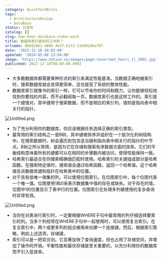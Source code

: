 ```yaml
---
category: QuickTechBites
tags:
  - ArchitectureDesign
  - DataBase
status: 已发布
catalog: []
slug: how-does-database-index-work
title: 数据库索引是如何工作的？
urlname: 068d18b1-489b-4e37-b172-33e892d6a70f
date: '2023-12-10 20:02:00'
updated: '2024-05-08 23:04:00'
image: 'https://www.notion.so/images/page-cover/met_henri_tl_1892.jpg'
published: 2022-12-10T08:00:00.000Z
---
```

- 大多数数据库都需要某种形式的索引来满足性能基准。当数据正确地被索引时，搜索数据库就会变得更简单，这也提高了系统的整体性能。
- 数据库索引就像书的索引一样。它可以节省你的时间和精力，让你能够轻松地找到你要找的内容，而不必翻阅每一页。数据库索引也是这样工作的。索引是一个键值对，其中键用于搜索数据，而不是相应的索引列，值则是指向表中相关行的指针。

![Untitled.png](https://prod-files-secure.s3.us-west-2.amazonaws.com/5d24fe63-e567-4804-86f9-9fdc62e13082/3e87f042-644d-48ab-9a58-227f3d930d71/Untitled.png?X-Amz-Algorithm=AWS4-HMAC-SHA256&X-Amz-Content-Sha256=UNSIGNED-PAYLOAD&X-Amz-Credential=ASIAZI2LB466WQH56HHL%2F20250318%2Fus-west-2%2Fs3%2Faws4_request&X-Amz-Date=20250318T213331Z&X-Amz-Expires=3600&X-Amz-Security-Token=IQoJb3JpZ2luX2VjEA0aCXVzLXdlc3QtMiJIMEYCIQCSCJSA1pWzioz1Cam3lTg%2FLIEW4%2By7yjWvHZZtUtAO8wIhANJD5l4DsS%2FBSPVV6KSzp5OrEvauUf7mYMTsMP9%2FLod%2BKv8DCGYQABoMNjM3NDIzMTgzODA1IgzW0PU03Qnwpv%2BSzn8q3ANtt7vQwtXXIEKlcR9%2F%2BdggFVKTLtdZ0dHf98U72yOMyFmHcfXM78ULLu%2BFxoJr7vqM5sOg%2F9p8ZMdj9QvgnQCODI0LD662ObNvraj3LjcXYn6OcCqlu1sh4TT6RCoQLAMO0rNLa0aVHYskkEUW3rEstj7ijFKC%2BkI%2BQLBJ6sGt7vt335PmOluDrIJr7fTlWYnl8xZZvyCswVbTB5uKBk4tRtTHOqTePvxq16ZHtSL8g2pqefIIyapQaDJYuo%2FOy1PZApH5xs4Y3Oqd16a4NlXB7ASmB136c2O6VuNl724AIBpB%2FT9UgLh49rMsTkRkOo7%2FqK60SKqjMSnayVZCtwiDagL0AOa8P5plAK%2FwpPFXDRquKCQ6De8yYykE5DcHjvjSqy6dvEOsnnSQNGnex8WkldEtd4oizQndrUh6dzOd7L5yREF8mWE%2FyY%2Bs40EU9RXMT5yttLRkeV61H3DsDY2OS4mzp37Srvpsjj8NgS2x4xuMshTvX8d%2FqjHQXVh1pJGnH137jrGa25jzBYPpCw0P7ZOq%2BxchI2hlPgPHLWWwCRjl1yOvrgCzfi7ztP7EcJKfam8IuwSdOjZ%2F64qyMq%2FQF332jYrDwscu8rG1hi1VY0BkPKpI%2FHBerF9fDzDasOe%2BBjqkAb1VxS%2F%2FOwtgibNao1sDoz6eDO0wgIN0%2Fnkr6De6M39xihu0KS%2Fvnhc9d%2BIrUgY09d9GBRCzkKtqTSmw9lkhN6MWZLFcsDtWQfl7GG68G2HT8qysmKOkhM7fAjaD3gZpXh5ajQLTaMZfkm8jWhr3%2FnHGhx2L45yfBf%2F2283f3%2BmOkFCISCy2Y%2FowT3I9yNJn1vvLJg7W4EA71NK6gbcR%2BKaKoZif&X-Amz-Signature=3783d53fca3b5366e516d7676f3fdb8115ba2cf89e57a45bc8db2d2bc5bdafb1&X-Amz-SignedHeaders=host&x-id=GetObject)

- 为了充分利用你的数据库，你应该根据任务选择正确的索引类型。
- 最常用的索引结构之一是B树，其中键被排序并组织在一个层次化的树结构中。在搜索数据时，树会遍历到包含适当键和指向表中相关行的指针的叶节点。B树之所以常用，是因为它在存储和搜索有序数据方面的效率。它们的平衡结构意味着所有的键都可以在相同的步骤数内被访问，使得性能保持一致。
- 哈希索引最适合在你搜索精确值匹配时使用。哈希索引的关键组成部分是哈希函数。在搜索特定值时，搜索值会通过哈希函数，返回一个哈希值。这个哈希值告诉数据库键和指针在哈希表中的位置。
- 对于具有低唯一值集的列，可以使用位图索引。在位图索引中，每个位图代表一个唯一值。位图使用1和0来表示数据集中值的存在或缺失。对于存在的值，位图中1的位置显示了表中行的位置。位图索引在处理多列被使用的复杂查询时非常有效。

![Untitled.png](https://prod-files-secure.s3.us-west-2.amazonaws.com/5d24fe63-e567-4804-86f9-9fdc62e13082/25e88b4a-737d-484e-85cc-b7fe2444aa3c/Untitled.png?X-Amz-Algorithm=AWS4-HMAC-SHA256&X-Amz-Content-Sha256=UNSIGNED-PAYLOAD&X-Amz-Credential=ASIAZI2LB466WQH56HHL%2F20250318%2Fus-west-2%2Fs3%2Faws4_request&X-Amz-Date=20250318T213331Z&X-Amz-Expires=3600&X-Amz-Security-Token=IQoJb3JpZ2luX2VjEA0aCXVzLXdlc3QtMiJIMEYCIQCSCJSA1pWzioz1Cam3lTg%2FLIEW4%2By7yjWvHZZtUtAO8wIhANJD5l4DsS%2FBSPVV6KSzp5OrEvauUf7mYMTsMP9%2FLod%2BKv8DCGYQABoMNjM3NDIzMTgzODA1IgzW0PU03Qnwpv%2BSzn8q3ANtt7vQwtXXIEKlcR9%2F%2BdggFVKTLtdZ0dHf98U72yOMyFmHcfXM78ULLu%2BFxoJr7vqM5sOg%2F9p8ZMdj9QvgnQCODI0LD662ObNvraj3LjcXYn6OcCqlu1sh4TT6RCoQLAMO0rNLa0aVHYskkEUW3rEstj7ijFKC%2BkI%2BQLBJ6sGt7vt335PmOluDrIJr7fTlWYnl8xZZvyCswVbTB5uKBk4tRtTHOqTePvxq16ZHtSL8g2pqefIIyapQaDJYuo%2FOy1PZApH5xs4Y3Oqd16a4NlXB7ASmB136c2O6VuNl724AIBpB%2FT9UgLh49rMsTkRkOo7%2FqK60SKqjMSnayVZCtwiDagL0AOa8P5plAK%2FwpPFXDRquKCQ6De8yYykE5DcHjvjSqy6dvEOsnnSQNGnex8WkldEtd4oizQndrUh6dzOd7L5yREF8mWE%2FyY%2Bs40EU9RXMT5yttLRkeV61H3DsDY2OS4mzp37Srvpsjj8NgS2x4xuMshTvX8d%2FqjHQXVh1pJGnH137jrGa25jzBYPpCw0P7ZOq%2BxchI2hlPgPHLWWwCRjl1yOvrgCzfi7ztP7EcJKfam8IuwSdOjZ%2F64qyMq%2FQF332jYrDwscu8rG1hi1VY0BkPKpI%2FHBerF9fDzDasOe%2BBjqkAb1VxS%2F%2FOwtgibNao1sDoz6eDO0wgIN0%2Fnkr6De6M39xihu0KS%2Fvnhc9d%2BIrUgY09d9GBRCzkKtqTSmw9lkhN6MWZLFcsDtWQfl7GG68G2HT8qysmKOkhM7fAjaD3gZpXh5ajQLTaMZfkm8jWhr3%2FnHGhx2L45yfBf%2F2283f3%2BmOkFCISCy2Y%2FowT3I9yNJn1vvLJg7W4EA71NK6gbcR%2BKaKoZif&X-Amz-Signature=cc65dcadeaadca2db0a142802c255413d3196718a2df0c952e8a1dc1f9b9f674&X-Amz-SignedHeaders=host&x-id=GetObject)

- 当你在对表进行索引时，一定要根据WHERE子句中最常用的列仔细选择要索引的列。当多个列经常在WHERE子句中一起使用时，可以使用复合索引。在复合索引中，两个或更多列的组合被用来创建一个连接键。然后，根据索引策略，例如上述选项，存储键。
- 索引可以是一把双刃剑。它显著加快了查询速度，但也占用了存储空间，并增加了操作的开销。平衡性能和最优存储是至关重要的，以充分利用你的数据库而不引入低效率。
